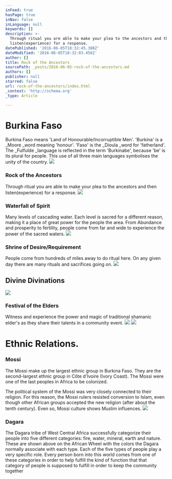 ```yaml
---
inFeed: true
hasPage: true
inNav: false
inLanguage: null
keywords: []
description: >-
  Through ritual you are able to make your plea to the ancestors and then
  listen(experience) for a response.
datePublished: '2016-06-05T18:32:45.388Z'
dateModified: '2016-06-05T18:32:03.456Z'
author: []
title: Rock of the Ancestors
sourcePath: _posts/2016-06-05-rock-of-the-ancestors.md
authors: []
publisher: null
starred: false
url: rock-of-the-ancestors/index.html
_context: 'http://schema.org'
_type: Article

---
```

# Burkina Faso

Burkina Faso means 'Land of Honourable/Incorruptible Men'. 'Burkina' is a _Moore _word meaning 'honour'. 'Faso' is the _Dioula _word for 'fatherland'. The _Fulfulde _language is reflected in the term 'Burkinabe', because 'be' is its plural for people. This use of all three main languages symbolises the unity of the country.
![](https://the-grid-user-content.s3-us-west-2.amazonaws.com/0724669f-937e-4326-879a-9064d9599b25.jpg)

### Rock of the Ancestors

Through ritual you are able to make your plea to the ancestors and then listen(experience) for a response.
![](https://the-grid-user-content.s3-us-west-2.amazonaws.com/dc52a6eb-558d-42f5-8065-3222bf59d44d.jpg)

### Waterfall of Spirit

Many levels of cascading water. Each level is sacred for a different reason, making it a place of great power for the people the area. From Abundance and prosperity to fertility, people come from far and wide to experience the power of the sacred waters.
![](https://the-grid-user-content.s3-us-west-2.amazonaws.com/62137b1e-c6f8-4e31-85f7-5b66c13cdcd5.jpg)

### Shrine of Desire/Requirement

People come from hundreds of miles away to do ritual here. On any given day there are many rituals and sacrifices going on.
![](https://the-grid-user-content.s3-us-west-2.amazonaws.com/17f80d2e-1ac0-413b-8b71-9f7bf9270b5a.jpg)

## Divine Divinations
![](https://the-grid-user-content.s3-us-west-2.amazonaws.com/c209c926-f072-4a03-9de1-9fa48c18bdf5.jpg)

### Festival of the Elders

Witness and experience the power and magic of traditional shamanic elder's as they share their talents in a community event.
![](https://the-grid-user-content.s3-us-west-2.amazonaws.com/b7b0c16c-f7ea-4a07-86c9-ef1db422cea3.jpg)
![](https://the-grid-user-content.s3-us-west-2.amazonaws.com/b6ebc204-baff-4def-be6f-51749a5fc716.jpg)

# Ethnic Relations. 

### Mossi

The Mossi make up the largest ethnic group in Burkina Faso. They are the second-largest ethnic group in Côte d'Ivoire (Ivory Coast). The Mossi were one of the last peoples in Africa to be colonized. 

The political system of the Mossi was very closely connected to their religion. For this reason, the Mossi rulers resisted conversion to Islam, even though other African groups accepted the new religion (after about the tenth century). Even so, Mossi culture shows Muslim influences. ![](https://the-grid-user-content.s3-us-west-2.amazonaws.com/ca821406-7fb6-4f6d-93e3-dce282434585.jpg)

### Dagara

The Dagara tribe of West Central Africa successfully categorize their people into five different categories: fire, water, mineral, earth and nature. These are shown above on the African Wheel with the colors the Dagara normally associate with each type. Each of the five types of people play a very specific role. Every person born into this world comes from one of these categories in order to help fulfill the kind of function that that category of people is supposed to fulfill in order to keep the community together
